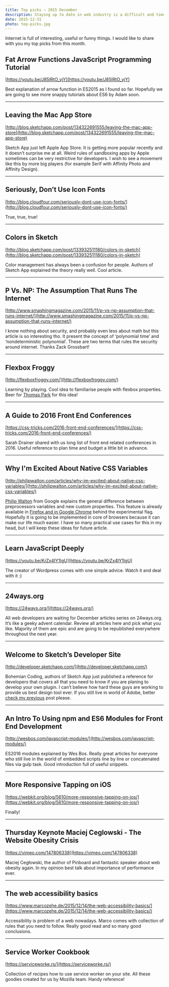 ```yaml
---
title: Top picks — 2015 December
description: Staying up to date in web industry is a difficult and time consuming task. I would like to share with you my top finds from the past month.
date: 2015-12-31
photo: top-picks.jpg
---
```


Internet is full of interesting, useful or funny things. I would like to share with you my top picks from this month.

## Fat Arrow Functions JavaScript Programming Tutorial

[https://youtu.be/J85lRtO_yjY](https://youtu.be/J85lRtO_yjY)

Best explanation of arrow function in ES2015 as I found so far. Hopefully we are going to see more snappy tutorials about ES6 by Adam soon.

- - -

## Leaving the Mac App Store

[http://blog.sketchapp.com/post/134322691555/leaving-the-mac-app-store](http://blog.sketchapp.com/post/134322691555/leaving-the-mac-app-store)

Sketch App just left Apple App Store. It is getting more popular recently and it doesn’t surprise me at all. Weird rules of sandboxing apps by Apple sometimes can be very restrictive for developers. I wish to see a movement like this by more big players (for example Serif with Affinity Photo and Affinity Design).

- - -

## Seriously, Don’t Use Icon Fonts

[http://blog.cloudfour.com/seriously-dont-use-icon-fonts/](http://blog.cloudfour.com/seriously-dont-use-icon-fonts/)

True, true, true!

- - -

## Colors in Sketch

[http://blog.sketchapp.com/post/133932511180/colors-in-sketch](http://blog.sketchapp.com/post/133932511180/colors-in-sketch)

Color management has always been a confusion for people. Authors of Sketch App explained the theory really well. Cool article.

- - -

## P Vs. NP: The Assumption That Runs The Internet

[http://www.smashingmagazine.com/2015/11/p-vs-np-assumption-that-runs-internet/](http://www.smashingmagazine.com/2015/11/p-vs-np-assumption-that-runs-internet/)

I know nothing about security, and probably even less about math but this article is so interesting tho. It present the concept of ‘polynomial time’ and ‘nondeterministic polynomial’. These are two terms that rules the security around internet. Thanks Zack Grossbart!

- - -

## Flexbox Froggy

[http://flexboxfroggy.com/](http://flexboxfroggy.com/)

Learning by playing. Cool idea to familiarise people with flexbox properties. Beer for [Thomas Park](https://twitter.com/thomashpark) for this idea!

- - -

## A Guide to 2016 Front End Conferences

[https://css-tricks.com/2016-front-end-conferences/](https://css-tricks.com/2016-front-end-conferences/)

Sarah Drainer shared with us long list of front end related conferences in 2016. Useful reference to plan time and budget a little bit in advance.

- - -

## Why I'm Excited About Native CSS Variables

[http://philipwalton.com/articles/why-im-excited-about-native-css-variables/](http://philipwalton.com/articles/why-im-excited-about-native-css-variables/)

[Philip Walton](https://twitter.com/philwalton) from Google explains the general difference between preprocessors variables and new custom properties. This feature is already available in [Firefox and in Google Chrome](http://caniuse.com/#feat=css-variables) behind the experimental flag. Hopefully it is going to be implemented in core of browsers because it can make our life much easier. I have so many practical use cases for this in my head, but I will keep these ideas for future article.

- - -

## Learn JavaScript Deeply

[https://youtu.be/KrZx4IY1IgU](https://youtu.be/KrZx4IY1IgU)

The creator of Wordpress comes with one simple advice. Watch it and deal with it :)

- - -

## 24ways.org

[https://24ways.org/](https://24ways.org/)

All web developers are waiting for December articles series on 24ways.org. It’s like a geeky advent calendar. Review all articles here and pick what you like. Majority of them are epic and are going to be republished everywhere throughout the next year.

- - -

## Welcome to Sketch’s Developer Site

[http://developer.sketchapp.com/](http://developer.sketchapp.com/)

Bohemian Coding, authors of Sketch App just published a reference for developers that covers all that you need to know if you are planing to develop your own plugin. I can’t believe how hard these guys are working to provide us best design tool ever. If you still live in world of Adobe, better [check my previous](https://pawelgrzybek.com/i-wont-miss-you-adobe/) post please.

- - -


## An Intro To Using npm and ES6 Modules for Front End Development

[http://wesbos.com/javascript-modules/](http://wesbos.com/javascript-modules/)

ES2016 modules explained by Wes Bos. Really great articles for everyone who still live in the world of embedded scripts line by line or concatenated files via gulp task. Good introduction full of useful snippets.

- - -

## More Responsive Tapping on iOS

[https://webkit.org/blog/5610/more-responsive-tapping-on-ios/](https://webkit.org/blog/5610/more-responsive-tapping-on-ios/)

Finally!

- - -

## Thursday Keynote Maciej Ceglowski - The Website Obesity Crisis

[https://vimeo.com/147806338](https://vimeo.com/147806338)

Maciej Cegłowski, the author of Pinboard and fantastic speaker about web obesity again. In my opinion best talk about importance of performance ever.

- - -

## The web accessibility basics

[https://www.marcozehe.de/2015/12/14/the-web-accessibility-basics/](https://www.marcozehe.de/2015/12/14/the-web-accessibility-basics/)

Accessibility is problem of a web nowadays. Marco comes with collection of rules that you need to follow. Really good read and so many good conclusions.

- - -

## Service Worker Cookbook

[https://serviceworke.rs/](https://serviceworke.rs/)

Collection of recipes how to use service worker on your site. All these goodies created for us by Mozilla team. Handy reference!

